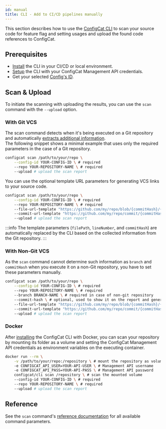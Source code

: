 ```yaml
---
id: manual
title: CLI - Add to CI/CD pipelines manually
---
```


This section describes how to use the [ConfigCat CLI](/docs/advanced/cli)
to scan your source code for feature flag and setting usages and upload the found code references to ConfigCat.

## Prerequisites

- [Install](/docs/advanced/cli#installation) the CLI in your CI/CD or local environment.
- [Setup](/docs/advanced/cli#setup) the CLI with your ConfigCat Management API credentials.
- Get your selected [Config's ID](/docs/advanced/code-references/overview#config-id).

## Scan & Upload

To initiate the scanning with uploading the results, you can use the `scan` command with the `--upload` option.

### With Git VCS
The scan command detects when it's being executed on a Git repository and automatically [extracts additional information](/docs/advanced/code-references/overview#scanning-git-repositories).  
The following snippet shows a minimal example that uses only the required parameters in the case of a Git repository.
```bash
configcat scan /path/to/your/repo \
    --config-id YOUR-CONFIG-ID \ # required
    --repo YOUR-REPOSITORY-NAME \ # required
    --upload # upload the scan report
```

You can use the optional template URL parameters for generating VCS links to your source code.

```bash
configcat scan /path/to/your/repo \
    --config-id YOUR-CONFIG-ID \ # required
    --repo YOUR-REPOSITORY-NAME \ # required
    --file-url-template "https://github.com/my/repo/blob/{commitHash}/{filePath}#L{lineNumber}" \ # optional, used to generate VCS file links
    --commit-url-template "https://github.com/my/repo/commit/{commitHash}" \ # optional, used to generate VCS commit links
    --upload # upload the scan report
```

:::info
The template parameters (`filePath`, `lineNumber`, and `commitHash`) are automatically replaced by the CLI based on the
collected information from the Git repository.
:::

### With Non-Git VCS
As the `scan` command cannot determine such information as `branch` and `commitHash` when you execute it on a non-Git repository, you have to set these parameters manually.

```bash
configcat scan /path/to/your/repo \
    --config-id YOUR-CONFIG-ID \ # required
    --repo YOUR-REPOSITORY-NAME \ # required
    --branch BRANCH-NAME \ # required in case of non-git repository
    --commit-hash \ # optional, used to show it on the report and generate commit links
    --file-url-template "https://github.com/my/repo/blob/{commitHash}/{filePath}#L{lineNumber}" \ # optional, used to generate VCS file links
    --commit-url-template "https://github.com/my/repo/commit/{commitHash}" \ # optional, used to generate VCS commit links
    --upload # upload the scan report
```

### Docker
After [installing](/docs/advanced/cli#installation) the ConfigCat CLI with Docker, you can scan your repository by mounting its folder as a volume and setting the ConfigCat Management API credentials as environment variables on the executing container.
```bash
docker run --rm \
    -v /path/to/your/repo:/repository \ # mount the repository as volume
    -e CONFIGCAT_API_USER=YOUR-API-USER \ # Management API username
    -e CONFIGCAT_API_PASS=YOUR-API-PASS \ # Management API password
    configcat/cli scan /repository \ # scan the mounted volume
    --config-id YOUR-CONFIG-ID \ # required
    --repo YOUR-REPOSITORY-NAME \ # required
    --upload # upload the scan report
```


## Reference
See the `scan` command's <a target="_blank" href="https://configcat.github.io/cli/configcat-scan.html">reference documentation</a> for all available command parameters.